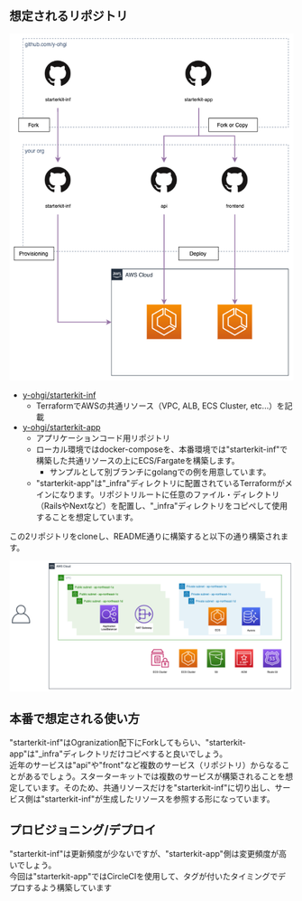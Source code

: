 ## 想定されるリポジトリ
![repository](imgs/struct_repository.png)

- [y-ohgi/starterkit-inf](https://github.com/y-ohgi/starterkit-inf)
    - TerraformでAWSの共通リソース（VPC, ALB, ECS Cluster, etc...）を記載
- [y-ohgi/starterkit-app](https://github.com/y-ohgi/starterkit-app)
    - アプリケーションコード用リポジトリ
    - ローカル環境ではdocker-composeを、本番環境では"starterkit-inf"で構築した共通リソースの上にECS/Fargateを構築します。
        - サンプルとして別ブランチにgolangでの例を用意しています。
    - "starterkit-app"は"_infra"ディレクトリに配置されているTerraformがメインになります。リポジトリルートに任意のファイル・ディレクトリ（RailsやNextなど）を配置し、"_infra"ディレクトリをコピペして使用することを想定しています。

この2リポジトリをcloneし、README通りに構築すると以下の通り構築されます。

![struct_architecture.png](imgs/struct_architecture.png)

## 本番で想定される使い方
"starterkit-inf"はOgranization配下にForkしてもらい、"starterkit-app"は"_infra"ディレクトリだけコピペすると良いでしょう。  
近年のサービスは"api"や"front"など複数のサービス（リポジトリ）からなることがあるでしょう。スターターキットでは複数のサービスが構築されることを想定しています。そのため、共通リソースだけを"starterkit-inf"に切り出し、サービス側は"starterkit-inf"が生成したリソースを参照する形になっています。

## プロビジョニング/デプロイ
"starterkit-inf"は更新頻度が少ないですが、"starterkit-app"側は変更頻度が高いでしょう。  
今回は"starterkit-app"ではCircleCIを使用して、タグが付いたタイミングでデプロするよう構築しています
